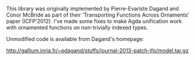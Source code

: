 This library was originally implemented by Pierre-Evariste Dagand and Conor McBride as part of their 'Transporting Functions Across Ornaments' paper (ICFP'2012). I've made some fixes to make Agda unification work with ornamented functions on non-trivially indexed types.

Unmodified code is available from Dagand's homepage:

http://gallium.inria.fr/~pdagand/stuffs/journal-2013-patch-jfp/model.tar.gz

